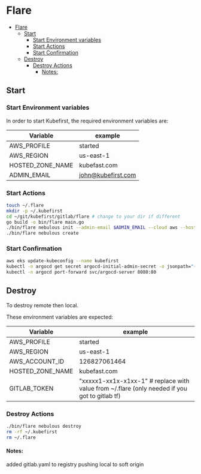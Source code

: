 # Flare

- [Flare](#flare)
  - [Start](#start)
    - [Start Environment variables](#start-environment-variables)
    - [Start Actions](#start-actions)
    - [Start Confirmation](#start-confirmation)
  - [Destroy](#destroy)
    - [Destroy Actions](#destroy-actions)
      - [Notes:](#notes)

## Start

### Start Environment variables

In order to start Kubefirst, the required environment variables are:

| Variable         | example            |
|------------------|--------------------|
| AWS_PROFILE      | started            |
| AWS_REGION       | us-east-1          |
| HOSTED_ZONE_NAME | kubefast.com       |
| ADMIN_EMAIL      | john@kubefirst.com |

### Start Actions

```bash
touch ~/.flare
mkdir -p ~/.kubefirst
cd ~/git/kubefirst/gitlab/flare # change to your dir if different
go build -o bin/flare main.go
./bin/flare nebulous init --admin-email $ADMIN_EMAIL --cloud aws --hosted-zone-name $HOSTED_ZONE_NAME --region $AWS_REGION
./bin/flare nebulous create
```

### Start Confirmation

```bash
aws eks update-kubeconfig --name kubefirst
kubectl -n argocd get secret argocd-initial-admin-secret -o jsonpath="{.data.password}" | base64 -d
kubectl -n argocd port-forward svc/argocd-server 8080:80
```

## Destroy

To destroy remote then local.

These environment variables are expected:

| Variable         | example                                                                                       |
|------------------|-----------------------------------------------------------------------------------------------|
| AWS_PROFILE      | started                                                                                       |
| AWS_REGION       | us-east-1                                                                                     |
| AWS_ACCOUNT_ID   | 126827061464                                                                                  |
| HOSTED_ZONE_NAME | kubefast.com                                                                                  |
| GITLAB_TOKEN     | "xxxxx1-xx1x-x1xx-1" # replace with value from ~/.flare (only needed if you got to gitlab tf) |


### Destroy Actions
```bash
./bin/flare nebulous destroy
rm -rf ~/.kubefirst
rm ~/.flare
```

#### Notes:

added gitlab.yaml to registry
pushing local to soft origin

